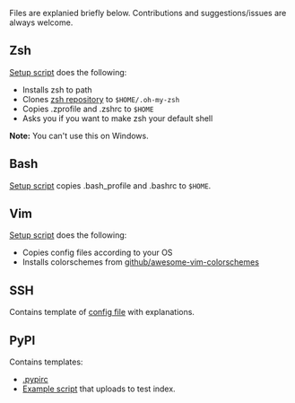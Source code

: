 Files are explanied briefly below. Contributions and suggestions/issues are always welcome.

## Zsh

[Setup script](zsh/setup.sh) does the following:

- Installs zsh to path
- Clones [zsh repository](https://github.com/robbyrussell/oh-my-zsh) to `$HOME/.oh-my-zsh`
- Copies .zprofile and .zshrc to `$HOME`
- Asks you if you want to make zsh your default shell

**Note:** You can't use this on Windows.


## Bash

[Setup script](bash/setup.sh) copies .bash_profile and .bashrc to `$HOME`.


## Vim

[Setup script](vim/setup.sh) does the following:

- Copies config files according to your OS
- Installs colorschemes from [github/awesome-vim-colorschemes](https://github.com/rafi/awesome-vim-colorschemes)


## SSH

Contains template of [config file](ssh/template.config) with explanations.


## PyPI

Contains templates:

- [.pypirc](pypi/template.pypirc)
- [Example script](pypi/upload.sh) that uploads to test index.
